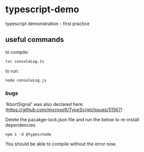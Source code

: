 # typescript-demo
typescript demonstration - first practice


## useful commands

to compile:

    tsc consoleLog.ts

to run:

    node consoleLog.js 


### bugs

'AbortSignal' was also declared here: (https://github.com/microsoft/TypeScript/issues/51567)

Delete the pacakge-lock.json file and run the below to re-install dependencies

    npm i -d @types/node

You should be able to compile without the error now.